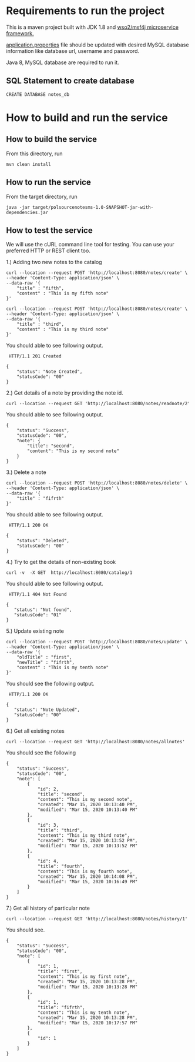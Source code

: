 # Requirements to run the project
This is a maven project built with JDK 1.8 and [wso2/msf4j microservice framework.](https://github.com/wso2/msf4j)

[application.properties](https://github.com/MipoShow/Notes_Service/tree/master/src/main/resources) file should be updated with desired MySQL database information like database url, username and password.

Java 8, MySQL database are required to run it.

## SQL Statement to create database

```
CREATE DATABASE notes_db
```


# How to build and run the service

## How to build the service

From this directory, run

```
mvn clean install
```

## How to run the service

From the target directory, run
```
java -jar target/polsourcenotesms-1.0-SNAPSHOT-jar-with-dependencies.jar
```

## How to test the service

We will use the cURL command line tool for testing. You can use your preferred HTTP or REST client too.


1.) Adding two new notes to the catalog 

``` 
curl --location --request POST 'http://localhost:8080/notes/create' \
--header 'Content-Type: application/json' \
--data-raw '{
	"title" : "fifth",
	"content" : "This is my fifth note"
}'
```

```
curl --location --request POST 'http://localhost:8080/notes/create' \
--header 'Content-Type: application/json' \
--data-raw '{
	"title" : "third",
	"content" : "This is my third note"
}'
```

You should able to see following output. 

```
 HTTP/1.1 201 Created
```
```
{
    "status": "Note Created",
    "statusCode": "00"
}
```

2.) Get details of a note by providing the note id. 

```
curl --location --request GET 'http://localhost:8080/notes/readnote/2'
```
You should able to see following output.

```
{
    "status": "Success",
    "statusCode": "00",
    "note": {
        "title": "second",
        "content": "This is my second note"
    }
}
```


3.) Delete a note 

```
curl --location --request POST 'http://localhost:8080/notes/delete' \
--header 'Content-Type: application/json' \
--data-raw '{
	"title" : "fifrth"
}'
```

You should able to see following output.
``` 
 HTTP/1.1 200 OK
``` 
```
{
    "status": "Deleted",
    "statusCode": "00"
}
```

4.) Try to get the details of non-existing book

``` 
curl -v  -X GET  http://localhost:8080/catalog/1
 ```
 
 You should able to see following output.
 
```  
 HTTP/1.1 404 Not Found
 ``` 
 ```
 {
    "status": "Not found",
    "statusCode": "01"
}
 ```

5.) Update existing note

```
curl --location --request POST 'http://localhost:8080/notes/update' \
--header 'Content-Type: application/json' \
--data-raw '{
	"oldTitle" : "first",
	"newTitle" : "fifrth",
	"content" : "This is my tenth note"
}'
```
You should see the following output.

```
 HTTP/1.1 200 OK
 ```
 ```
 {
    "status": "Note Updated",
    "statusCode": "00"
}
```

6.) Get all existing notes

```
curl --location --request GET 'http://localhost:8080/notes/allnotes'
```
You should see the following

```
{
    "status": "Success",
    "statusCode": "00",
    "note": [
        {
            "id": 2,
            "title": "second",
            "content": "This is my second note",
            "created": "Mar 15, 2020 10:13:40 PM",
            "modified": "Mar 15, 2020 10:13:40 PM"
        },
        {
            "id": 3,
            "title": "third",
            "content": "This is my third note",
            "created": "Mar 15, 2020 10:13:52 PM",
            "modified": "Mar 15, 2020 10:13:52 PM"
        },
        {
            "id": 4,
            "title": "fourth",
            "content": "This is my fourth note",
            "created": "Mar 15, 2020 10:14:08 PM",
            "modified": "Mar 15, 2020 10:16:49 PM"
        }
    ]
}
```
7.) Get all history of particular note
```
curl --location --request GET 'http://localhost:8080/notes/history/1'
```
You should see.

```
{
    "status": "Success",
    "statusCode": "00",
    "note": [
        {
            "id": 1,
            "title": "first",
            "content": "This is my first note",
            "created": "Mar 15, 2020 10:13:28 PM",
            "modified": "Mar 15, 2020 10:13:28 PM"
        },
        {
            "id": 1,
            "title": "fifrth",
            "content": "This is my tenth note",
            "created": "Mar 15, 2020 10:13:28 PM",
            "modified": "Mar 15, 2020 10:17:57 PM"
        },
        {
            "id": 1
        }
    ]
}
```

